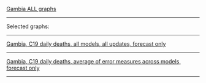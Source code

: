 [Gambia ALL graphs]()

***

Selected graphs:

***

[Gambia, C19 daily deaths, all models, all updates, forecast only]()


***

[Gambia, C19 daily deaths, average of error measures across models, forecast only]()


***
